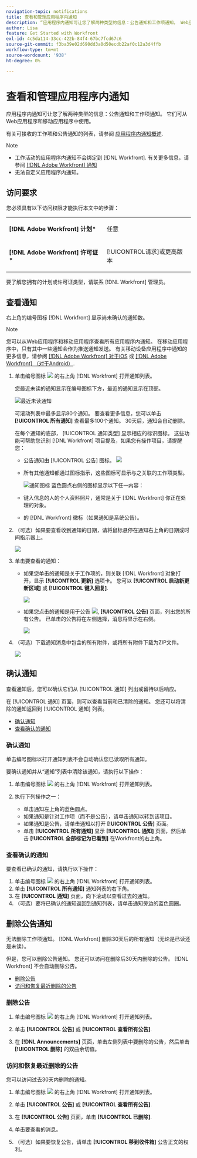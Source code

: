 ```yaml
---
navigation-topic: notifications
title: 查看和管理应用程序内通知
description: “应用程序内通知可让您了解两种类型的信息：公告通知和工作项通知。 Web应用程序和移动应用程序都提供这些功能。”
author: Lisa
feature: Get Started with Workfront
exl-id: 4c5da114-33cc-422b-84f4-67bc7fcd67c6
source-git-commit: f3ba39e02d690dd3a0d50ecdb22af0c12a3d4ffb
workflow-type: tm+mt
source-wordcount: '938'
ht-degree: 0%

---
```


# 查看和管理应用程序内通知

应用程序内通知可让您了解两种类型的信息：公告通知和工作项通知。 它们可从Web应用程序和移动应用程序中使用。

有关可接收的工作项和公告通知的列表，请参阅 [应用程序内通知概述](../../workfront-basics/using-notifications/in-app-notifications-overview.md).

>[!NOTE]
>
>* 工作活动的应用程序内通知不会绑定到 [!DNL Workfront]. 有关更多信息，请参阅 [[!DNL Adobe Workfront] 通知](../../workfront-basics/using-notifications/wf-notifications.md)
>* 无法自定义应用程序内通知。
>




## 访问要求

您必须具有以下访问权限才能执行本文中的步骤：

<table style="table-layout:auto"> 
 <col> 
 </col> 
 <col> 
 </col> 
 <tbody> 
  <tr> 
   <td role="rowheader"><strong>[!DNL Adobe Workfront] 计划*</strong></td> 
   <td> <p>任意</p> </td> 
  </tr> 
  <tr> 
   <td role="rowheader"><strong>[!DNL Adobe Workfront] 许可证*</strong></td> 
   <td> <p>[!UICONTROL请求]或更高版本</p> </td> 
  </tr> 
 </tbody> 
</table>

要了解您拥有的计划或许可证类型，请联系 [!DNL Workfront] 管理员。

## 查看通知

右上角的编号图标 [!DNL Workfront] 显示尚未确认的通知数。

>[!NOTE]
>
>您可以从Web应用程序和移动应用程序查看所有应用程序内通知。 在移动应用程序中，只有其中一些通知会作为推送通知发送。 有关移动设备应用程序中通知的更多信息，请参阅 [[!DNL Adobe Workfront] 对于iOS](../../workfront-basics/mobile-apps/using-the-workfront-mobile-app/workfront-for-ios.md) 或 [[!DNL Adobe Workfront] （对于Android）](../../workfront-basics/mobile-apps/using-the-workfront-mobile-app/workfront-for-android.md).

1. 单击编号图标 ![](assets/notifications-icon-jewel.jpg) 的右上角 [!DNL Workfront] 打开通知列表。

   您最近未读的通知显示在编号图标下方，最近的通知显示在顶部。

   ![最近未读通知](assets/qs-notifications-350x330.png)

   可滚动列表中最多显示80个通知。 要查看更多信息，您可以单击 **[!UICONTROL 所有通知]** 查看最多100个通知。 30天后，通知会自动删除。

   在每个通知的底部， [!UICONTROL 通知类型] 显示相应的标识图标。 这些功能可帮助您识别 [!DNL Workfront] 项目提及，如果您有操作项目，请提醒您：

   * 公告通知由 [!UICONTROL 公告] 图标。 ![](assets/announcement.png)

   * 所有其他通知都通过图标指示，这些图标可显示与之关联的工作项类型。

      ![通知图标](assets/ntfcntype&icon-350x330.png)
蓝色圆点右侧的图标显示以下任一内容：

   * 键入信息的人的个人资料照片，通常是关于 [!DNL Workfront] 你正在处理的对象。
   * 的 [!DNL Workfront] 徽标（如果通知是系统公告）。


1. （可选）如果要查看收到通知的日期，请将鼠标悬停在通知右上角的日期或时间指示器上。

   ![](assets/hoveroverdate-350x437.png)

1. 单击要查看的通知：

   * 如果您单击的通知是关于工作项的，则关联 [!DNL Workfront] 对象打开，显示 **[!UICONTROL 更新]** 选项卡。 您可以 **[!UICONTROL 启动新更新区域]** 或 **[!UICONTROL 键入回复]**.

      ![](assets/object-opens-click-work-ntfctn-qs-350x183.png)

   * 如果您点击的通知是用于公告 ![](assets/announcement.png), **[!UICONTROL 公告]** 页面，列出您的所有公告。 已单击的公告将在左侧选择，消息将显示在右侧。

      ![](assets/announcements-page-qs-350x210.png)

1. （可选）下载通知消息中包含的所有附件，或将所有附件下载为ZIP文件。

   ![](assets/download-attachments-350x106.png)

## 确认通知

查看通知后，您可以确认它们从 [!UICONTROL 通知] 列出或留待以后响应。

在 [!UICONTROL 通知] 页面，则可以查看当前和已清除的通知。 您还可以将清除的通知返回到 [!UICONTROL 通知] 列表。

* [确认通知](#acknowledge-notifications)
* [查看确认的通知](#view-acknowledged-notifications)

### 确认通知

单击编号图标以打开通知列表不会自动确认您已读取所有通知。

要确认通知并从“通知”列表中清除该通知，请执行以下操作：

1. 单击编号图标 ![](assets/notifications-icon-jewel.jpg) 的右上角 [!DNL Workfront] 打开通知列表。
1. 执行下列操作之一：

   * 单击通知左上角的蓝色圆点。
   * 如果通知是针对工作项（而不是公告），请单击通知以转到该项目。
   * 如果通知是公告，请单击通知以打开 **[!UICONTROL 公告]** 页面。
   * 单击 **[!UICONTROL 所有通知]** 显示 **[!UICONTROL 通知]** 页面，然后单击 **[!UICONTROL 全部标记为已看到]** 在Workfront的右上角。

### 查看确认的通知

要查看已确认的通知，请执行以下操作：

1. 单击编号图标 ![](assets/notifications-icon-jewel.jpg) 的右上角 [!DNL Workfront] 打开通知列表。
1. 单击 **[!UICONTROL 所有通知]** 通知列表的右下角。
1. 在 **[!UICONTROL 通知]** 页面，向下滚动以查看过去的通知。
1. （可选）要将已确认的通知返回到通知列表，请单击通知旁边的蓝色圆圈。

## 删除公告通知

无法删除工作项通知。 [!DNL Workfront] 删除30天后的所有通知（无论是已读还是未读）。

但是，您可以删除公告通知。 您还可以访问在删除后30天内删除的公告。 [!DNL Workfront] 不会自动删除公告。

* [删除公告](#delete-an-announcement)
* [访问和恢复最近删除的公告](#access-and-restore-an-announcement-you-deleted-recently)

### 删除公告

1. 单击编号图标 ![](assets/notifications-icon-jewel.jpg) 的右上角 [!DNL Workfront] 打开通知列表。
1. 单击 **[!UICONTROL 公告]** 或 **[!UICONTROL 查看所有公告]**.

1. 在 **[!DNL Announcements]** 页面，单击左侧列表中要删除的公告，然后单击 **[!UICONTROL 删除]** 的双曲余切值。

### 访问和恢复最近删除的公告

您可以访问过去30天内删除的通知。

1. 单击编号图标 ![](assets/notifications-icon-jewel.jpg) 的右上角 [!DNL Workfront] 打开通知列表。
1. 单击 **[!UICONTROL 公告]** 或 **[!UICONTROL 查看所有公告]**.

1. 在 **[!UICONTROL 公告]** 页面，单击 **[!UICONTROL 已删除]**.

1. 单击要查看的消息。
1. （可选）如果要恢复公告，请单击 **[!UICONTROL 移到收件箱]** 公告正文的权利。
